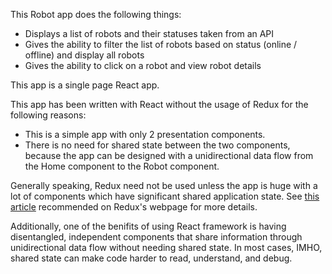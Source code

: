 This Robot app does the following things:
* Displays a list of robots and their statuses taken from an API
* Gives the ability to filter the list of robots based on status (online / offline) and display all robots
* Gives the ability to click on a robot and view robot details

This app is a single page React app.

This app has been written with React without the usage of Redux for the following reasons:
* This is a simple app with only 2 presentation components.
* There is no need for shared state between the two components, because the app can be designed with a unidirectional data flow from the Home component to the Robot component.

Generally speaking, Redux need not be used unless the app is huge with a lot of components which have significant shared application state. See [this article](https://medium.com/@dan_abramov/you-might-not-need-redux-be46360cf367) recommended on Redux's webpage for more details.

Additionally, one of the benifits of using React framework is having disentangled, independent components that share information through unidirectional data flow without needing shared state. In most cases, IMHO, shared state can make code harder to read, understand, and debug.